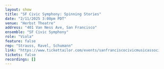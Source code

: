 ```yaml
---
layout: show
title: "SF Civic Symphony: Spinning Stories"
date: "2/11/2025 3:00pm PDT"
venue: "Herbst Theatre"
address: "401 Van Ness Ave, San Francisco"
ensemble: "SF Civic Symphony"
role: "Viola"
feature: false
rep: "Strauss, Ravel, Schumann"
link: "https://www.tickettailor.com/events/sanfranciscocivicmusicassociation/1882392"
tickets: false
recordings: []
---
```

